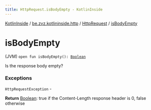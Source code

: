```yaml
---
title: HttpRequest.isBodyEmpty - KotlinInside
---
```


[KotlinInside](../../index.html) / [be.zvz.kotlininside.http](../index.html) / [HttpRequest](index.html) / [isBodyEmpty](./is-body-empty.html)

# isBodyEmpty

(JVM) `open fun isBodyEmpty(): `[`Boolean`](https://kotlinlang.org/api/latest/jvm/stdlib/kotlin/-boolean/index.html)

Is the response body empty?

### Exceptions

`HttpRequestException` -

**Return**
[Boolean](https://kotlinlang.org/api/latest/jvm/stdlib/kotlin/-boolean/index.html): true if the Content-Length response header is 0, false otherwise

